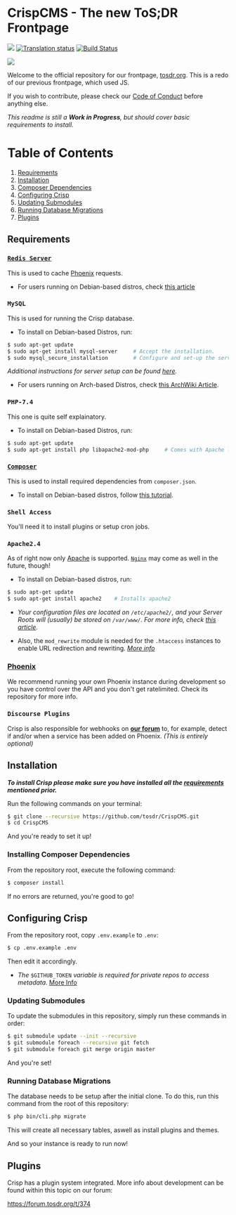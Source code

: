 # CrispCMS - The new ToS;DR Frontpage

![](https://beta.tosdr.org/api/badge/service/tos;dr) [![Translation status](https://translate.jback.dev/widgets/crispcms/-/crispcms-theme/svg-badge.svg)](https://translate.jback.dev/engage/crispcms/) [![Build Status](https://ci.jback.dev/api/badges/tosdr/CrispCMS/status.svg)](https://ci.jback.dev/tosdr/CrispCMS)

  ![](https://raw.githubusercontent.com/tosdr/CrispCMS/master/themes/crisp/img/tosdr-logo-128-w.png)

Welcome to the official repository for our frontpage, [tosdr.org](https://tosdr.org/).
This is a redo of our previous frontpage, which used JS.

If you wish to contribute, please check our [Code of Conduct](https://github.com/tosdr/CrispCMS/blob/master/CODE_OF_CONDUCT.md) before anything else.

_This readme is still a **Work in Progress**, but should cover basic requirements to install._

# Table of Contents

1. [Requirements](#requirements)
2. [Installation](#installation)
  1. [Composer Dependencies](#installing-composer-dependencies)
3. [Configuring Crisp](#configuring-crisp)
  1. [Updating Submodules](#updating-submodules)
  2. [Running Database Migrations](#running-database-migrations)
4. [Plugins](#plugins)

## Requirements

<!--TODO: Add Installation instructions for (some of) these dependencies.-->

### [`Redis Server`](https://redis.io/)

This is used to cache [Phoenix](https://edit.tosdr.org/) requests.

- For users running on Debian-based distros, check [this article](https://bitlaunch.io/blog/installing-redis-server-on-ubuntu-20-04-lts/)

### `MySQL`
This is used for running the Crisp database.

- To install on Debian-based Distros, run:

```bash
$ sudo apt-get update
$ sudo apt-get install mysql-server     # Accept the installation.
$ sudo mysql_secure_installation        # Configure and set-up the server.
```

*Additional instructions for server setup can be found [here](https://www.digitalocean.com/community/tutorials/how-to-install-mysql-on-ubuntu-20-04).*

- For users running on Arch-based Distros, check [this ArchWiki Article](https://wiki.archlinux.org/index.php/MySQL).

### `PHP-7.4`
This one is quite self explainatory.

- To install on Debian-based Distros, run:

```bash
$ sudo apt-get update
$ sudo apt-get install php libapache2-mod-php     # Comes with Apache libraries for PHP.
```

<!--
TODO: Check for other required dependencies on Arch.

- To install on Arch-based distros, run:

```bash
$ sudo pacman -S php php-apache   # Installs PHP and modules for Apache.
```
-->

### [`Composer`](https://getcomposer.org/)
This is used to install required dependencies from `composer.json`.

- To install on Debian-based distros, follow [this tutorial](https://www.digitalocean.com/community/tutorials/how-to-install-composer-on-ubuntu-20-04-quickstart).

### `Shell Access`
You'll need it to install plugins or setup cron jobs.

### `Apache2.4`
As of right now only [Apache](https://httpd.apache.org/) is supported. [`Nginx`](https://nginx.org/en/) may come as well in the future, though!

- To install on Debian-based distros, run:

```bash
$ sudo apt-get update
$ sudo apt-get install apache2    # Installs apache2
```

* *Your configuration files are located on `/etc/apache2/`, and your Server Roots will (usually) be stored on `/var/www/`. For more info, check* [*this article*](https://linuxconfig.org/how-to-install-apache-on-ubuntu-20-04).

- Also, the `mod_rewrite` module is needed for the `.htaccess` instances to enable URL redirection and rewriting. [_More info_](https://httpd.apache.org/docs/current/mod/mod_rewrite.html)

### [Phoenix](https://github.com/tosdr/edit.tosdr.org)
We recommend running your own Phoenix instance during development so you have control over the API and you don't get ratelimited. Check its repository for more info.

### `Discourse Plugins`
Crisp is also responsible for webhooks on [**our forum**](https://forum.tosdr.org/) to, for example, detect if and/or when a service has been added on Phoenix. _(This is entirely optional)_

## Installation

***To install Crisp please make sure you have installed all the [requirements](#requirements) mentioned prior.***

Run the following commands on your terminal:

```bash
$ git clone --recursive https://github.com/tosdr/CrispCMS.git
$ cd CrispCMS
```

And you're ready to set it up!

### Installing Composer Dependencies

From the repository root, execute the following command:

```bash
$ composer install
```

If no errors are returned, you're good to go!

## Configuring Crisp

From the repository root, copy `.env.example` to `.env`:

```bash
$ cp .env.example .env
```

Then edit it accordingly.

* *The* `$GITHUB_TOKEN` *variable is required for private repos to access metadata.* [More Info](https://docs.github.com/en/github/authenticating-to-github/creating-a-personal-access-token)

### Updating Submodules

To update the submodules in this repository, simply run these commands in order:

```bash
$ git submodule update --init --recursive
$ git submodule foreach --recursive git fetch
$ git submodule foreach git merge origin master
```

And you're set!

### Running Database Migrations

The database needs to be setup after the initial clone. To do this, run this command from the root
of this repository:

```bash
$ php bin/cli.php migrate
```

This will create all necessary tables, aswell as install plugins and themes.

<!--
No longer required, managed by migrations

### Install crisp theme

To install the default theme and create necessary data run

```bash
php bin/cli.php theme install crisp
```

### Install core plugin

To install the core plugin you need shell access and execute the following commands in the bin folder:

```bash
php bin/cli.php plugin install core
```
-->

And so your instance is ready to run now!

## Plugins

Crisp has a plugin system integrated. More info about development can be found within this topic on our forum:

https://forum.tosdr.org/t/374
